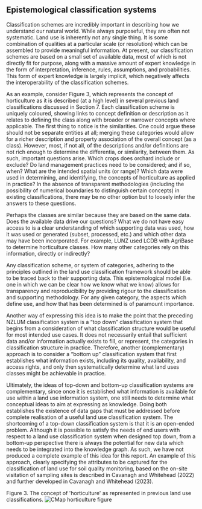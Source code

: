 ## Epistemological classification systems

Classification schemes are incredibly important in describing how we understand our natural world. While always purposeful, they are often not systematic. Land use is inherently not any single thing. It is some combination of qualities at a particular scale (or resolution) which can be assembled to provide meaningful information. At present, our classification schemes are based on a small set of available data, most of which is not directly fit for purpose, along with a massive amount of expert knowledge in the form of interpretation, inference, rules, assumptions, and probabilities. This form of expert knowledge is largely implicit, which negatively affects the interoperability of the classification schemes.

As an example, consider Figure 3, which represents the concept of horticulture as it is described (at a high level) in several previous land classifications discussed in Section 7. Each classification scheme is uniquely coloured, showing links to concept definition or description as it relates to defining the class along with broader or narrower concepts where applicable. The first thing to notice is the similarities. One could argue these should not be separate entities at all; merging these categories would allow for a richer description and property association of the overall concept (as a class). However, most, if not all, of the descriptions and/or definitions are not rich enough to determine the differentia, or similarity, between them. As such, important questions arise. Which crops does orchard include or exclude? Do land management practices need to be considered; and if so, when? What are the intended spatial units (or range)? Which data were used in determining, and identifying, the concepts of horticulture as applied in practice? In the absence of transparent methodologies (including the possibility of numerical boundaries to distinguish certain concepts) in existing classifications, there may be no other option but to loosely infer the answers to these questions.

Perhaps the classes are similar because they are based on the same data. Does the available data drive our questions? What we do not have easy access to is a clear understanding of which supporting data was used, how it was used or generated (subset, processed, etc.) and which other data may have been incorporated. For example, LUNZ used LCDB with AgriBase to determine horticulture classes. How many other categories rely on this information, directly or indirectly?

Any classification scheme, or system of categories, adhering to the principles outlined in the land use classification framework should be able to be traced back to their supporting data. This epistemological model (i.e. one in which we can be clear how we know what we know) allows for transparency and reproducibility by providing rigour to the classification and supporting methodology. For any given category, the aspects which define use, and how that has been determined is of paramount importance.

Another way of expressing this idea is to make the point that the preceding NZLUM classification system is a “top down” classification system that begins from a consideration of what classification structure would be useful for most intended use cases. It does not necessarily entail that sufficient data and/or information actually exists to fill, or represent, the categories in classification structure in practice. Therefore, another (complementary) approach is to consider a “bottom up” classification system that first establishes what information exists, including its quality, availability, and access rights, and only then systematically determine what land uses classes might be achievable in practice.

Ultimately, the ideas of top-down and bottom-up classification systems are complementary, since once it is established what information is available for use within a land use information system, one still needs to determine what conceptual ideas to aim at expressing as knowledge. Doing both establishes the existence of data gaps that must be addressed before complete realisation of a useful land use classification system.
The shortcoming of a top-down classification system is that it is an open-ended problem. Although it is possible to satisfy the needs of end users with respect to a land use classification system when designed top down, from a bottom-up perspective there is always the potential for new data which needs to be integrated into the knowledge graph. As such, we have not produced a complete example of this idea for this report. An example of this approach, clearly specifying the attributes to be captured for the classification of land use for soil quality monitoring, based on the on-site visitation of sampling sites is described in Cavanagh and Whitehead (2022) and further developed in Cavanagh and Whitehead (2023). 
 

Figure 3. The concept of 'horticulture' as represented in previous land use classifications.
![CMap horticulture figure](../../figs/CLU_horticulture_v4_trim.svg)
